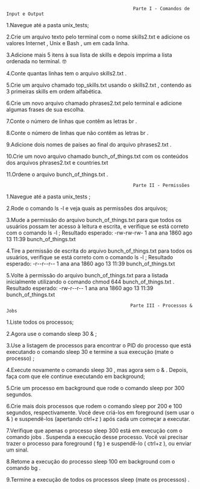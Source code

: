                                                    Parte I - Comandos de Input e Output
                                                                
1.Navegue até a pasta unix_tests;

2.Crie um arquivo texto pelo terminal com o nome skills2.txt e adicione os valores Internet , Unix e Bash , um em cada linha.

3.Adicione mais 5 itens à sua lista de skills e depois imprima a lista ordenada no terminal. 🤓

4.Conte quantas linhas tem o arquivo skills2.txt .

5.Crie um arquivo chamado top_skills.txt usando o skills2.txt , contendo as 3 primeiras skills em ordem alfabética.

6.Crie um novo arquivo chamado phrases2.txt pelo terminal e adicione algumas frases de sua escolha.

7.Conte o número de linhas que contêm as letras br .

8.Conte o número de linhas que não contêm as letras br .

9.Adicione dois nomes de países ao final do arquivo phrases2.txt .

10.Crie um novo arquivo chamado bunch_of_things.txt com os conteúdos dos arquivos phrases2.txt e countries.txt

11.Ordene o arquivo bunch_of_things.txt .

                                                   Parte II - Permissões
                                                                     
1.Navegue até a pasta unix_tests ;

2.Rode o comando ls -l e veja quais as permissões dos arquivos;

3.Mude a permissão do arquivo bunch_of_things.txt para que todos os usuários possam ter acesso à leitura e escrita, e verifique se está correto com o comando ls -l ;
Resultado esperado: -rw-rw-rw- 1 ana ana 1860 ago 13 11:39 bunch_of_things.txt

4.Tire a permissão de escrita do arquivo bunch_of_things.txt para todos os usuários, verifique se está correto com o comando ls -l ;
Resultado esperado: -r--r--r-- 1 ana ana 1860 ago 13 11:39 bunch_of_things.txt

5.Volte à permissão do arquivo bunch_of_things.txt para a listada inicialmente utilizando o comando chmod 644 bunch_of_things.txt .
Resultado esperado: -rw-r--r-- 1 ana ana 1860 ago 13 11:39 bunch_of_things.txt 

                                                  Parte III - Processos & Jobs
                                                                    
1.Liste todos os processos;

2.Agora use o comando sleep 30 & ;

3.Use a listagem de processos para encontrar o PID do processo que está executando o comando sleep 30 e termine a sua execução (mate o processo) ;

4.Execute novamente o comando sleep 30 , mas agora sem o & . Depois, faça com que ele continue executando em background;

5.Crie um processo em background que rode o comando sleep por 300 segundos.

6.Crie mais dois processos que rodem o comando sleep por 200 e 100 segundos, respectivamente.
Você deve criá-los em foreground (sem usar o & ) e suspendê-los (apertando ctrl+z ) após cada um começar a executar.

7.Verifique que apenas o processo sleep 300 está em execução com o comando jobs . Suspenda a execução desse processo.
Você vai precisar trazer o processo para foreground ( fg ) e suspendê-lo ( ctrl+z ), ou enviar um sinal.

8.Retome a execução do processo sleep 100 em background com o comando bg .

9.Termine a execução de todos os processos sleep (mate os processos) .  
                                                                     
